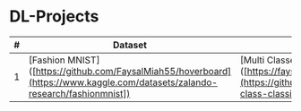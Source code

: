 # DL-Projects

| # |    Dataset            |    Code    |
|---| --------------------- | ---------------- |
| 1 | [Fashion MNIST]([https://github.com/FaysalMiah55/hoverboard](https://www.kaggle.com/datasets/zalando-research/fashionmnist]) | [Multi Classe Image Classification]([https://faysalmiah55.github.io/hoverboard/](https://github.com/FaysalMiah55/multi-class-classification-mnist-fashion]) |
